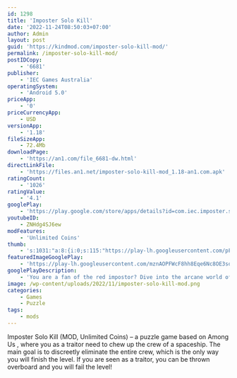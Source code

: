 ```yaml
---
id: 1298
title: 'Imposter Solo Kill'
date: '2022-11-24T08:50:03+07:00'
author: Admin
layout: post
guid: 'https://kindmod.com/imposter-solo-kill-mod/'
permalink: /imposter-solo-kill-mod/
postIDCopy:
    - '6681'
publisher:
    - 'IEC Games Australia'
operatingSystem:
    - 'Android 5.0'
priceApp:
    - '0'
priceCurrencyApp:
    - USD
versionApp:
    - '1.18'
fileSizeApp:
    - 72.4Mb
downloadPage:
    - 'https://an1.com/file_6681-dw.html'
directLinkFile:
    - 'https://files.an1.net/imposter-solo-kill-mod_1.18-an1.com.apk'
ratingCount:
    - '1026'
ratingValue:
    - '4.1'
googlePlay:
    - 'https://play.google.com/store/apps/details?id=com.iec.imposter.solo.kill'
youtubeID:
    - ZNHdg4SJ6ew
modFeatures:
    - 'Unlimited Coins'
thumb:
    - 's:1031:"a:8:{i:0;s:115:"https://play-lh.googleusercontent.com/pFJWtxT5IXNsgTFU8shC5gOWr1Ur53CPIk3tb3khZMVCYWiLdyaqJkYcjjkWsPI5nrc=w526-h296";i:1;s:114:"https://play-lh.googleusercontent.com/fvt57yTui_Ov9_7vPMn2DQvYHeAslH-IKkXj46TNBbhD7xYnFT_2-B2mpZsBFYhH9A=w526-h296";i:2;s:114:"https://play-lh.googleusercontent.com/_SJmmhZfWQTUFfCVeKDYTpYW3JgnCAM9GafehEGlsrpOtaxnQu8_LCS1DGCSxy4TIw=w526-h296";i:3;s:116:"https://play-lh.googleusercontent.com/FqXGL0Ia6-NfgAV3xMXN8JZ1XMa6tMFYd0mwrWKdQlnz0QeVqpEfJWt7WKWy3aTkmf8G=w526-h296";i:4;s:114:"https://play-lh.googleusercontent.com/XUa8BABS-0W_MVvSdkfDBQLPADV5AtRdm9Ec2j2pmLoQmJOGqt0yrrpSDfvFTfx4PQ=w526-h296";i:5;s:116:"https://play-lh.googleusercontent.com/s5TQq7T1dVsaLqEqvQysZ9sNJeI78HfuS9R6kLkWEWgT6m6aoVdYSac8aRRQaE416xGA=w526-h296";i:6;s:116:"https://play-lh.googleusercontent.com/TOVGrbMlVX8vPXqYs16ZNOKHFBUZVKScBuHDW38ilfC7mUo8Nipbpkicmhhd4vs7ykXr=w526-h296";i:7;s:116:"https://play-lh.googleusercontent.com/_RGqAIezahnscMd3pBP4sDrBbVnPFhvS-Vppdi1vg36ch3voUO_HYw8838tmRDI9_Ejh=w526-h296";}";'
featuredImageGooglePlay:
    - 'https://play-lh.googleusercontent.com/mznAOPFWcF8hh8Eqe6Nc8OE3sqe7HB4uTKnKVrn1qkUggZcVD8g9_TJAesgliEtYS9A'
googlePlayDescription:
    - 'You are a fan of the red impostor? Dive into the arcane world of Space League and hop on board. Imposter Solo Kill is the game for you.. Come and join with the space legends and crewmates. Get on the arcane spaceship and hunt all the living legends and crewmates. Your mission is simple: just take down them all, avoid being caught in the riot, and escape through the vent to become the impostor champions. The battle of this arcane space world is about to begin. Try not to get a jinx on yourself.. When doing your legendary mission in the arcane spaceship, you, the impostor, will have to face a lot of challenges and obstacles like thorn traps, laser traps… Use your sneaky skill to get through the traps and complete the mission perfectly. Let’s together ruin the crewmate team from the inside. There are a lot of missions from easy to difficult waiting for you, the arcane impostors.'
image: /wp-content/uploads/2022/11/imposter-solo-kill-mod.png
categories:
    - Games
    - Puzzle
tags:
    - mods
---
```


Imposter Solo Kill (MOD, Unlimited Coins) – a puzzle game based on Among Us , where you as a traitor need to chew up the crew of a spaceship. The main goal is to discreetly eliminate the entire crew, which is the only way you will finish the level. If you are seen as a traitor, you can be thrown overboard and you will fail the level!